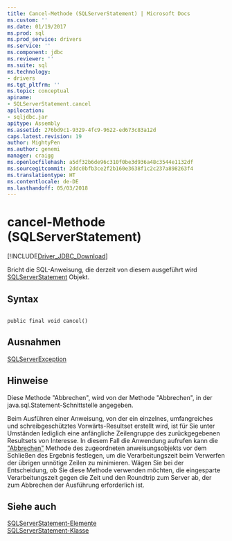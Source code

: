 ```yaml
---
title: Cancel-Methode (SQLServerStatement) | Microsoft Docs
ms.custom: ''
ms.date: 01/19/2017
ms.prod: sql
ms.prod_service: drivers
ms.service: ''
ms.component: jdbc
ms.reviewer: ''
ms.suite: sql
ms.technology:
- drivers
ms.tgt_pltfrm: ''
ms.topic: conceptual
apiname:
- SQLServerStatement.cancel
apilocation:
- sqljdbc.jar
apitype: Assembly
ms.assetid: 276bd9c1-9329-4fc9-9622-ed673c83a12d
caps.latest.revision: 19
author: MightyPen
ms.author: genemi
manager: craigg
ms.openlocfilehash: a5df32b6de96c310f0be3d936a48c3544e1132df
ms.sourcegitcommit: 2ddc0bfb3ce2f2b160e3638f1c2c237a898263f4
ms.translationtype: HT
ms.contentlocale: de-DE
ms.lasthandoff: 05/03/2018
---
```

# <a name="cancel-method-sqlserverstatement"></a>cancel-Methode (SQLServerStatement)
[!INCLUDE[Driver_JDBC_Download](../../../includes/driver_jdbc_download.md)]

  Bricht die SQL-Anweisung, die derzeit von diesem ausgeführt wird [SQLServerStatement](../../../connect/jdbc/reference/sqlserverstatement-class.md) Objekt.  
  
## <a name="syntax"></a>Syntax  
  
```  
  
public final void cancel()  
```  
  
## <a name="exceptions"></a>Ausnahmen  
 [SQLServerException](../../../connect/jdbc/reference/sqlserverexception-class.md)  
  
## <a name="remarks"></a>Hinweise  
 Diese Methode "Abbrechen", wird von der Methode "Abbrechen", in der java.sql.Statement-Schnittstelle angegeben.  
  
 Beim Ausführen einer Anweisung, von der ein einzelnes, umfangreiches und schreibgeschütztes Vorwärts-Resultset erstellt wird, ist für Sie unter Umständen lediglich eine anfängliche Zeilengruppe des zurückgegebenen Resultsets von Interesse. In diesem Fall die Anwendung aufrufen kann die ["Abbrechen"](../../../connect/jdbc/reference/cancel-method-sqlserverstatement.md) Methode des zugeordneten anweisungsobjekts vor dem Schließen des Ergebnis festlegen, um die Verarbeitungszeit beim Verwerfen der übrigen unnötige Zeilen zu minimieren. Wägen Sie bei der Entscheidung, ob Sie diese Methode verwenden möchten, die eingesparte Verarbeitungszeit gegen die Zeit und den Roundtrip zum Server ab, der zum Abbrechen der Ausführung erforderlich ist.  
  
## <a name="see-also"></a>Siehe auch  
 [SQLServerStatement-Elemente](../../../connect/jdbc/reference/sqlserverstatement-members.md)   
 [SQLServerStatement-Klasse](../../../connect/jdbc/reference/sqlserverstatement-class.md)  
  
  
